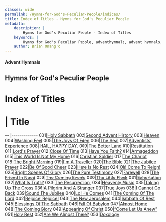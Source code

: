 ```yaml
---
classes: wide
permalink: /Hymns-for-God's-Peculiar-People/indices/
title: Index of Titles - Hymns for God's Peculiar People
metadata:
    description: |
        Hymns for God's Peculiar People - Index of Titles
    keywords: |
        Hymns for God's Peculiar People, adventhymnals, advent hymnals, index
    author: Brian Onang'o
---
```

#### Advent Hymnals
## Hymns for God's Peculiar People
# Index of Titles
# | Title                        
-- |-------------
001|[Holy Sabbath](/Hymns-for-God's-Peculiar-People/001-100/001-010/Holy-Sabbath)
002|[Second Advent History](/Hymns-for-God's-Peculiar-People/001-100/001-010/Second-Advent-History)
003|[Heaven](/Hymns-for-God's-Peculiar-People/001-100/001-010/Heaven)
004|[Washing Feet](/Hymns-for-God's-Peculiar-People/001-100/001-010/Washing-Feet)
005|[The Joys Of Eden](/Hymns-for-God's-Peculiar-People/001-100/001-010/The-Joys-Of-Eden)
006|[The Seal](/Hymns-for-God's-Peculiar-People/001-100/001-010/The-Seal)
007|[Adventists’ Experience](/Hymns-for-God's-Peculiar-People/001-100/001-010/Adventists’-Experience)
008|[ HAIL, HAPPY DAY.](/Hymns-for-God's-Peculiar-People/001-100/001-010/-HAIL,-HAPPY-DAY)
009|[The Better Land](/Hymns-for-God's-Peculiar-People/001-100/001-010/The-Better-Land)
010|[Restitution](/Hymns-for-God's-Peculiar-People/001-100/001-010/Restitution)
011|[Lord's Prayer](/Hymns-for-God's-Peculiar-People/001-100/011-020/Lord's-Prayer)
012|[Close Of Time](/Hymns-for-God's-Peculiar-People/001-100/011-020/Close-Of-Time)
013|[Have You Faith?](/Hymns-for-God's-Peculiar-People/001-100/011-020/Have-You-Faith)
014|[Armageddon](/Hymns-for-God's-Peculiar-People/001-100/011-020/Armageddon)
015|[This World Is Not My Home](/Hymns-for-God's-Peculiar-People/001-100/011-020/This-World-Is-Not-My-Home)
016|[Christian Soldier](/Hymns-for-God's-Peculiar-People/001-100/011-020/Christian-Soldier)
017|[The Chariot](/Hymns-for-God's-Peculiar-People/001-100/011-020/The-Chariot)
018|[The Bright Morning](/Hymns-for-God's-Peculiar-People/001-100/011-020/The-Bright-Morning)
019|[I'm A Traveller](/Hymns-for-God's-Peculiar-People/001-100/011-020/I'm-A-Traveller)
020|[The Bible](/Hymns-for-God's-Peculiar-People/001-100/011-020/The-Bible)
021|[The Jubilee Prayer](/Hymns-for-God's-Peculiar-People/001-100/021-030/The-Jubilee-Prayer)
022|[Be Of Good Cheer](/Hymns-for-God's-Peculiar-People/001-100/021-030/Be-Of-Good-Cheer)
023|[Here Is No Rest](/Hymns-for-God's-Peculiar-People/001-100/021-030/Here-Is-No-Rest)
024|[Oh! Come To Reign!](/Hymns-for-God's-Peculiar-People/001-100/021-030/Oh!-Come-To-Reign!)
025|[Bright Scenes Of Glory](/Hymns-for-God's-Peculiar-People/001-100/021-030/Bright-Scenes-Of-Glory)
026|[The Pure Testimony](/Hymns-for-God's-Peculiar-People/001-100/021-030/The-Pure-Testimony)
027|[Farewell](/Hymns-for-God's-Peculiar-People/001-100/021-030/Farewell)
028|[The Friend In Need](/Hymns-for-God's-Peculiar-People/001-100/021-030/The-Friend-In-Need)
029|[The Coming Events](/Hymns-for-God's-Peculiar-People/001-100/021-030/The-Coming-Events)
030|[The Little Flock](/Hymns-for-God's-Peculiar-People/001-100/021-030/The-Little-Flock)
031|[Exhortation](/Hymns-for-God's-Peculiar-People/001-100/031-040/Exhortation)
032|[What Is Truth?](/Hymns-for-God's-Peculiar-People/001-100/031-040/What-Is-Truth)
033|[The Resurrection,](/Hymns-for-God's-Peculiar-People/001-100/031-040/The-Resurrection,)
034|[Heavenly Music](/Hymns-for-God's-Peculiar-People/001-100/031-040/Heavenly-Music)
035|[Taking Up The Cross](/Hymns-for-God's-Peculiar-People/001-100/031-040/Taking-Up-The-Cross)
036|[A Pilgrim And A Stranger](/Hymns-for-God's-Peculiar-People/001-100/031-040/A-Pilgrim-And-A-Stranger)
037|[True Joys](/Hymns-for-God's-Peculiar-People/001-100/031-040/True-Joys)
038|[I Cannot Go Back](/Hymns-for-God's-Peculiar-People/001-100/031-040/I-Cannot-Go-Back)
039|[Sound The Jubilee](/Hymns-for-God's-Peculiar-People/001-100/031-040/Sound-The-Jubilee)
040|[Lo! He Comes](/Hymns-for-God's-Peculiar-People/001-100/031-040/Lo!-He-Comes)
041|[The Coming Of The Lord](/Hymns-for-God's-Peculiar-People/001-100/041-050/The-Coming-Of-The-Lord)
042|[Rejoice! Rejoice!](/Hymns-for-God's-Peculiar-People/001-100/041-050/Rejoice!-Rejoice!)
043|[The New Jerusalem](/Hymns-for-God's-Peculiar-People/001-100/041-050/The-New-Jerusalem)
044|[Sabbath Of Rest](/Hymns-for-God's-Peculiar-People/001-100/041-050/Sabbath-Of-Rest)
045|[Blessings Of The Sabbath](/Hymns-for-God's-Peculiar-People/001-100/041-050/Blessings-Of-The-Sabbath)
046|[Fall Of Babylon](/Hymns-for-God's-Peculiar-People/001-100/041-050/Fall-Of-Babylon)
047|[Almost Home](/Hymns-for-God's-Peculiar-People/001-100/041-050/Almost-Home)
048|[The Coming Glory](/Hymns-for-God's-Peculiar-People/001-100/041-050/The-Coming-Glory)
049|[Appearing Of Christ](/Hymns-for-God's-Peculiar-People/001-100/041-050/Appearing-Of-Christ)
050|[“Come Let Us Anew”](/Hymns-for-God's-Peculiar-People/001-100/041-050/“Come-Let-Us-Anew”)
051|[Holy Rest](/Hymns-for-God's-Peculiar-People/001-100/051-060/Holy-Rest)
052|[Are We Almost There?](/Hymns-for-God's-Peculiar-People/001-100/051-060/Are-We-Almost-There)
053|[Doxology](/Hymns-for-God's-Peculiar-People/001-100/051-060/Doxology)